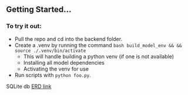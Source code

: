 ## Getting Started...
### To try it out:
- Pull the repo and cd into the backend folder.
- Create a .venv by running the command `bash build_model_env && && source ./.venv/bin/activate`
    - This will handle building a python venv (if one is not available)
    - Installing all model dependencies
    - Activating the venv for use
- Run scripts with `python foo.py`.

SQLite db [ERD link](https://lucid.app/lucidchart/41b7c199-6d34-48c1-8d2e-aefa8d0f1a67/edit?viewport_loc=-2414%2C-1323%2C2470%2C1301%2C0_0&invitationId=inv_951b154a-8950-4e8d-8cb1-5da5d6ed94c0)